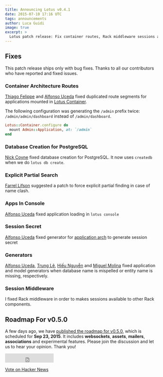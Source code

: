 ```yaml
---
title: Announcing Lotus v0.4.1
date: 2015-07-10 17:16 UTC
tags: announcements
author: Luca Guidi
image: true
excerpt: >
  Lotus patch release: Fix container routes, Rack middleware sessions and CLI commands.
---
```


## Fixes

This patch release ships only with bug fixes.
Thanks to all our contributors who have reported and fixed issues.

### Container Architecture Routes

[Thiago Felippe](https://github.com/theocodes) and [Alfonso Uceda](https://github.com/AlfonsoUceda) fixed duplicated route segments for applications mounted in [Lotus Container](/guides/architectures/container).

The following configuration was generating the `/admin` prefix twice:  `/admin/admin/dashboard` instead of `/admin/dashboard`.

```ruby
Lotus::Container.configure do
  mount Admin::Application, at: `/admin`
end
```

### Database Creation for PostgreSQL

[Nick Coyne](https://github.com/nickcoyne) fixed database creation for PostgreSQL.
It now uses `createdb` when we do `lotus db create`.

### Explicit Partial Search

[Farrel Lifson](https://github.com/farrell) suggested a patch to force explicit partial finding in case of name clash.

### Apps In Console

[Alfonso Uceda](https://github.com/AlfonsoUceda) fixed application loading in `lotus console`

### Session Secret

[Alfonso Uceda](https://github.com/AlfonsoUceda) fixed generator for [application arch](/guides/architectures/application) to generate session secret

### Generators

[Alfonso Uceda](https://github.com/AlfonsoUceda), [Trung Lê](https://github.com/joneslee85), [Hiếu Nguyễn](https://github.com/hieuk09) and [Miguel Molina](https://github.com/mvader) fixed application and model generators when database name is mispelled or entity name is missing, respectively.

### Session Middleware

I fixed Rack middleware in order to makes sessions available to other Rack components.

## Roadmap For v0.5.0

A few days ago, we have [published the roadmap for v0.5.0](http://bit.ly/lotusrb-roadmap-v050), which is scheduled for **Sep 23, 2015**.
It includes **websockets**, **assets**, **mailers**, **associations** and experimental features.
Please join the discussion and let us to hear your opinion.
Thank you!

<div style="display: inline">
  <iframe src="https://ghbtns.com/github-btn.html?user=lotus&repo=lotus&type=star&count=true&size=large" frameborder="0" scrolling="0" width="160px" height="30px"></iframe>

  <a href="https://news.ycombinator.com/submit" class="hn-button" data-title="Announcing Lotus v0.4.1" data-url="http://lotusrb.org/blog/2015/07/10/announcing-lotus-041.html" data-count="horizontal" data-style="facebook">Vote on Hacker News</a>
  <script type="text/javascript">var HN=[];HN.factory=function(e){return function(){HN.push([e].concat(Array.prototype.slice.call(arguments,0)))};},HN.on=HN.factory("on"),HN.once=HN.factory("once"),HN.off=HN.factory("off"),HN.emit=HN.factory("emit"),HN.load=function(){var e="hn-button.js";if(document.getElementById(e))return;var t=document.createElement("script");t.id=e,t.src="//hn-button.herokuapp.com/hn-button.js";var n=document.getElementsByTagName("script")[0];n.parentNode.insertBefore(t,n)},HN.load();</script>
  <script type="text/javascript">
    reddit_url = "http://lotusrb.org/blog/2015/07/10/announcing-lotus-041.html";
  </script>
  <script type="text/javascript" src="//www.redditstatic.com/button/button1.js"></script>
</div>
